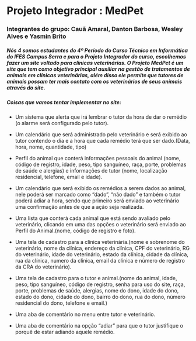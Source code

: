 # Projeto Integrador : MedPet
### Integrantes do grupo: Cauã Amaral, Danton Barbosa, Wesley Alves e Yasmin Brito
##### Nós 4 somos estudantes do 4º Período do Curso Técnico em Informática do IFES Campus Serra e para o Projeto Integrador do curso, escolhemos fazer um site voltado para clinicas veterinárias. O Projeto MedPet é um site que tem como objetivo principal auxiliar na gestão de tratamentos de animais em clínicas veterinárias, além disso ele permite que tutores de animais possam ter mais contato com os veterinários de seus animais através do site.
##### Coisas que vamos tentar implementar no site:

* Um sistema que alerta que irá lembrar o tutor da hora de dar o remédio (o alarme será configurado pelo tutor).

* Um calendário que será administrado pelo veterinário e será exibido ao tutor contendo o dia e a hora que cada remédio terá que ser dado.(Data, hora, nome, quantidade, tipo)

* Perfil do animal que conterá informações pessoais do animal (nome, código de registro, idade, peso, tipo sanguíneo, raça, porte, problemas de saúde e alergias) e informações de tutor (nome,  localização residencial, telefone, email e idade).

* Um calendário que será exibido os remédios a serem dados ao animal, nele poderá ser marcado como “dado”, “não dado” e também o tutor poderá adiar a hora, sendo que primeiro será enviado ao veterinário uma confirmação antes de que a ação seja realizada.

* Uma lista que conterá cada animal que está sendo avaliado pelo veterinário, clicando em uma das opções o veterinário será enviado ao Perfil do Animal.(nome, código de registro e foto). 

* Uma tela de cadastro para a clínica veterinária.(nome e sobrenome do veterinário, nome da clínica, endereço da clínica, CPF do veterinário, RG do veterinário, idade do veterinário, estado da clínica, cidade da clínica, rua da clínica, numero da clinica, email da clínica e número de registro da CRA do veterinário).

* Uma tela de cadastro para o tutor e animal.(nome do animal, idade, peso, tipo sanguíneo, código de registro, senha para uso do site, raça, porte, problemas de saúde, alergias, nome do dono, idade do dono, estado do dono, cidade do dono, bairro do dono, rua do dono, número residencial do dono, telefone e email.) 

* Uma aba de comentário no menu entre tutor e veterinário. 

* Uma aba de comentário na opção “adiar” para que o tutor justifique o porquê de estar adiando aquele remédio.
